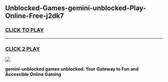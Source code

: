 
## Unblocked-Games-gemini-unblocked-Play-Online-Free-j2dk7
<h3>
<a href="https://premium76.site?title=gemini-unblocked&ref=26A">CLICK TO PLAY</a></h3>
<hr>

<h3>
<a href="https://premium76.site?title=gemini-unblocked&ref=26A">CLICK 2 PLAY</a>
  
</h3>

<a href="https://premium76.site?title=gemini-unblocked&ref=26A"><img src="https://clearcache.store/games.png"></a>


**gemini-unblocked games unblocked: Your Gateway to Fun and Accessible Online Gaming**

